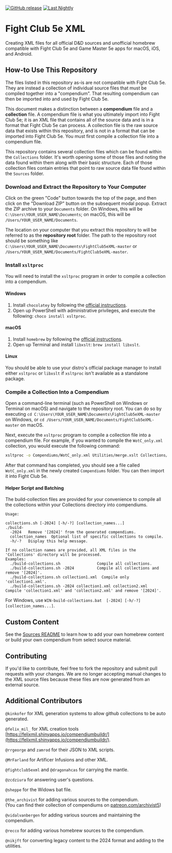 [![GitHub release](https://img.shields.io/github/v/release/vidalvanbergen/fightclub5exml)](https://github.com/vidalvanbergen/FightClub5eXML/releases/latest)
[![Last Nightly](https://img.shields.io/github/last-commit/vidalvanbergen/FightClub5eXML?label=last%20nightly)](https://img.shields.io/github/last-commit/vidalvanbergen/fightclub5exml)


# Fight Club 5e XML

Creating XML files for all official D&D sources and unofficial homebrew compatible with Fight Club 5e and Game Master 5e apps for macOS, iOS, and Android.

## How-to Use This Repository

The files listed in this repository as-is are not compatible with Fight Club 5e. They are instead a collection of individual source files that must be compiled together into a "compendium". That resulting compendium can then be imported into and used by Fight Club 5e.

This document makes a distinction between a **compendium** file and a **collection** file. A compendium file is what you ultimately import into Fight Club 5e; it is an XML file that contains all of the source data and is in a format that Fight Club 5e can process. A collection file is the raw source data that exists within this repository, and is not in a format that can be imported into Fight Club 5e. You must first compile a collection file into a compendium file.

This repository contains several collection files which can be found within the `Collections` folder. It's worth opening some of those files and noting the data found within them along with their basic structure. Each of those collection files contain entries that point to raw source data file found within the `Sources` folder.

### Download and Extract the Repository to Your Computer

Click on the green "Code" button towards the top of the page, and then click on the "Download ZIP" button on the subsequent modal popup. Extract the ZIP archive to your `Documents` folder. On Windows, this will be `C:\Users\YOUR_USER_NAME\Documents`; on macOS, this will be `/Users/YOUR_USER_NAME/Documents`.

The location on your computer that you extract this repository to will be referred to as the **repository root** folder. The path to the repository root should be something like `C:\Users\YOUR_USER_NAME\Documents\FightClub5eXML-master` or `/Users/YOUR_USER_NAME/Documents/FightClub5eXML-master`.

### Install `xsltproc`

You will need to install the `xsltproc` program in order to compile a collection into a compendium.

#### Windows

1. Install `chocolatey` by following the [official instructions](https://chocolatey.org/install).
1. Open up PowerShell with administrative privileges, and execute the following: `choco install xsltproc`.

#### macOS

1. Install `homebrew` by following the [official instructions](https://brew.sh/).
1. Open up Terminal and install `libxslt`: `brew install libxslt`.

#### Linux

You should be able to use your distro's official package manager to install either `xsltproc` or `libxslt` if `xsltproc` isn't available as a standalone package.

### Compile a Collection Into a Compendium

Open a command-line terminal (such as PowerShell on Windows or Terminal on macOS) and navigate to the repository root. You can do so by executing `cd C:\Users\YOUR_USER_NAME\Documents\FightClub5eXML-master` on Windows, or `cd /Users/YOUR_USER_NAME/Documents/FightClub5eXML-master` on macOS.

Next, execute the `xsltproc` program to compile a collection file into a compendium file. For example, if you wanted to compile the `WotC_only.xml` collection, you would execute the following command:

```bash
xsltproc -o Compendiums/WotC_only.xml Utilities/merge.xslt Collections/WotC_only.xml
```

After that command has completed, you should see a file called `WotC_only.xml` in the newly created `Compendiums` folder. You can then import it into Fight Club 5e.

#### Helper Script and Batching

The build-collection files are provided for your convenience to compile all the collections within your Collections directory into compendiums.

```
Usage: 

collections.sh [-2024] [-h/-?] [collection_names...]
./build-
  -2024   Remove '[2024]' from the generated compendiums.
  collection_names  Optional list of specific collections to compile.
  -h/-?   Display this help message.

If no collection names are provided, all XML files in the 'Collections' directory will be processed.
Examples:
  ./build-collections.sh                Compile all collections.
  ./build-collections.sh -2024          Compile all collections and remove '[2024]'.
  ./build-collections.sh collection1.xml  Compile only 'collection1.xml'.
  ./build-collections.sh -2024 collection1.xml collection2.xml  Compile 'collection1.xml' and 'collection2.xml' and remove '[2024]'.
  ```

For Windows, use `WIN-build-collections.bat  [-2024] [-h/-?] [collection_names...]`.

## Custom Content

See the [Sources README](SOURCES.md) to learn how to add your own homebrew content or build your own compendium from select source material.

## Contributing

If you'd like to contribute, feel free to fork the repository and submit pull requests with your changes. We are no longer accepting manual changes to the XML source files because these files are now generated from an external source.

## Additional Contributors

`@kinkofer` for XML generation systems to allow github collections to be auto generated.

`@felix_mil_` for XML creation tools [https://felixmil.shinyapps.io/compendiumbuildr/](https://felixmil.shinyapps.io/compendiumbuildr/).

`@rrgeorge` and `zamrod` for their JSON to XML scripts.

`@MrFarland` for Artificer Infusions and other XML.

`@fightclub5exml` and `@dragonahcas` for carrying the mantle.

`@zcdziura` for answering user's questions.

`@sheppe` for the Widows bat file.

`@the_archivist` for adding various sources to the compendium.  
(You can find their collection of compendiums on [patreon.com/archivist5](https://patreon.com/archivist5))

`@vidalvanbergen` for adding various sources and maintaining the compendium.

`@recco` for adding various homebrew sources to the compendium.

`@nikjft` for converting legacy content to the 2024 format and adding to the utilities.

